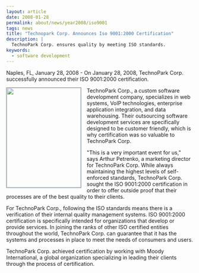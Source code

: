 ```yaml
---
layout: article
date: 2008-01-28
permalink: about/news/year2008/iso9001
tags: news
title: "Technopark Corp. Announces Iso 9001:2000 Certification"
description: |
  TechnoPark Corp. ensures quality by meeting ISO standards.
keywords:
  - software development
---
```


Naples, FL, January 28, 2008 - On January 28, 2008, TechnoPark Corp. successfully announced their
ISO 9001:2000 certification.

<a href="//img.technoparkcorp.com/news/2008/iso9001-certificate.pdf">
  <img style="border:solid 1px #7d8f9b; float:left; margin:0 15px 15px 0;width:200px;height:269px;"
    src="//img.technoparkcorp.com/news/2008/iso9001.png"/>
</a>

TechnoPark Corp., a custom software development company, specializes in web systems, VoIP
technologies, enterprise application integration, and data warehousing. Their outsourcing software
development services are specifically designed to be customer friendly, which is why certification
was so valuable to TechnoPark Corp.

"This is a very important event for us," says Arthur Petrenko, a marketing director for TechnoPark
Corp. While always maintaining the highest levels of self-enforced standards, TechnoPark Corp.
sought the ISO 9001:2000 certification in order to offer outside proof that their processes are of
the best quality to their clients.

For TechnoPark Corp., following the ISO standards means there is a verification of their internal
quality management systems. ISO 9001:2000 certification is specifically intended for organizations
that develop or provide services. In joining the ranks of other ISO certified entities throughout
the world, TechnoPark Corp. can guarantee that it has the systems and processes in place to meet the
needs of consumers and users.

TechnoPark Corp. achieved certification by working with Moody International, a global organization
specializing in leading their clients through the process of certification.
